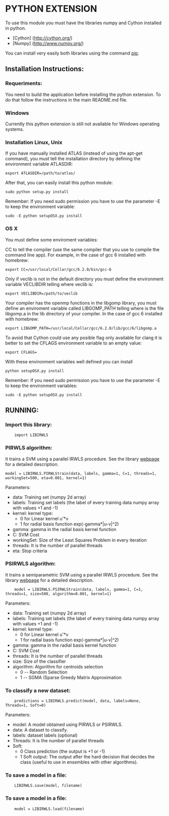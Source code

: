 # PYTHON EXTENSION

To use this module you must have the libraries numpy and Cython installed in python.

 - [Cython] (http://cython.org/)
 - [Numpy] (http://www.numpy.org/)

You can install very easily both libraries using the command [pip](https://pip.pypa.io/en/stable/).

## Installation Instructions:

### Requeriments:

You need to build the application before installing the python extension. To do that follow the instructions in the main README.md file.

### Windows

Currently this python extension is still not available for Windows operating systems.

### Installation Linux, Unix

If you have manually installed ATLAS (instead of using the apt-get command), you must tell the installation directory by defining the environment variable ATLASDIR:

    export ATLASDIR=/path/to/atlas/

After that, you can easily install this python module: 

    sudo python setup.py install
    
Remember: If you need sudo permission you have to use the parameter -E to keep the environment variable:

    sudo -E python setupOSX.py install
    
### OS X

You must define some enviroment variables:

CC to tell the compiler (use the same compiler that you use to compile the command line app). For example, in the case of gcc 6 installed with homebrew:

    export CC=/usr/local/Cellar/gcc/6.2.0/bin/gcc-6
    
Only if veclib is not in the default directory you must define the environment variable VECLIBDIR telling where veclib is:

    export VECLIBDIR=/path/to/veclib

Your compiler has the openmp functions in the libgomp library, you must define an enviroment variable called LIBGOMP_PATH telling where is the file libgomp.a in the lib directory of your compiler. In the case of gcc 6 installed with homebrew: 

    export LIBGOMP_PATH=/usr/local/Cellar/gcc/6.2.0/lib/gcc/6/libgomp.a
    
To avoid that Cython could use any posible flag only available for clang it is better to set the CFLAGS environment variable to an empty value:

    export CFLAGS=

With these environment variables well defined you can install 

    python setupOSX.py install
    
Remember: If you need sudo permission you have to use the parameter -E to keep the environment variables:

    sudo -E python setupOSX.py install

## RUNNING:

### Import this library:

        import LIBIRWLS


### PIRWLS algorithm:

It trains a SVM using a parallel IRWLS procedure. See the library [webpage](https://robedm.github.io/LIBIRWLS/) for a detailed description.


    model = LIBIRWLS.PIRWLStrain(data, labels, gamma=1, C=1, threads=1, workingSet=500, eta=0.001, kernel=1)

Parameters:
* data: Training set (numpy 2d array)
* labels: Training set labels (the label of every training data numpy array with values +1 and -1)
* kernel: kernel type: 
    * 0 for Linear kernel u'*v
    * 1 for radial basis function exp(-gamma*|u-v|^2)
* gamma: gamma in the radial basis kernel function
* C: SVM Cost
* workingSet: Size of the Least Squares Problem in every iteration
* threads: It is the number of parallel threads
* eta: Stop criteria

### PSIRWLS algorithm:

It trains a semiparametric SVM using a parallel IRWLS procedure. See the library [webpage](https://robedm.github.io/LIBIRWLS/) for a detailed description.

        model = LIBIRWLS.PSIRWLStrain(data, labels, gamma=1, C=1, threads=1, size=500, algorithm=0.001, kernel=1)

Parameters:
* data: Training set (numpy 2d array)
* labels: Training set labels (the label of every training data numpy array with values +1 and -1)
* kernel: kernel type: 
    * 0 for Linear kernel u'*v
    * 1 for radial basis function exp(-gamma*|u-v|^2)
* gamma: gamma in the radial basis kernel function
* C: SVM Cost
* threads: It is the number of parallel threads
* size: Size of the classifier
* algorithm: Algorithm for centroids selection
     * 0 -- Random Selection
     * 1 -- SGMA (Sparse Greedy Matrix Approximation

### To classify a new dataset:

        predictions = LIBIRWLS.predict(model, data, labels=None, Threads=1, Soft=0)

Parameters:
* model: A model obtained using PIRWLS or PSIRWLS.
* data: A dataset to classify.
* labels: dataset labels (optional)
* Threads: It is the number of parallel threads
* Soft:
    * 0 Class prediction (the output is +1 or -1)
    * 1 Soft output: The output after the hard decision that decides the class (useful to use in ensembles with other algorithms).


### To save a model in a file:

        LIBIRWLS.save(model, filename)

### To save a model in a file:

        model = LIBIRWLS.load(filename)



